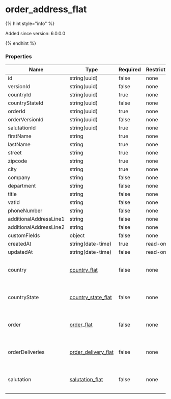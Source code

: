 
# order_address_flat

{% hint style="info" %}

Added since version: 6.0.0.0

{% endhint %}

### Properties

|Name|Type|Required|Restrictions|Description|
|---|---|---|---|---|
|id|string(uuid)|false|none|none|
|versionId|string(uuid)|false|none|none|
|countryId|string(uuid)|true|none|none|
|countryStateId|string(uuid)|false|none|none|
|orderId|string(uuid)|true|none|none|
|orderVersionId|string(uuid)|false|none|none|
|salutationId|string(uuid)|true|none|none|
|firstName|string|true|none|none|
|lastName|string|true|none|none|
|street|string|true|none|none|
|zipcode|string|true|none|none|
|city|string|true|none|none|
|company|string|false|none|none|
|department|string|false|none|none|
|title|string|false|none|none|
|vatId|string|false|none|none|
|phoneNumber|string|false|none|none|
|additionalAddressLine1|string|false|none|none|
|additionalAddressLine2|string|false|none|none|
|customFields|object|false|none|none|
|createdAt|string(date-time)|true|read-only|none|
|updatedAt|string(date-time)|false|read-only|none|
|country|[country_flat](/schema/country_flat)|false|none|Added since version: 6.0.0.0|
|countryState|[country_state_flat](/schema/country_state_flat)|false|none|Added since version: 6.0.0.0|
|order|[order_flat](/schema/order_flat)|false|none|Added since version: 6.0.0.0|
|orderDeliveries|[order_delivery_flat](/schema/order_delivery_flat)|false|none|Added since version: 6.0.0.0|
|salutation|[salutation_flat](/schema/salutation_flat)|false|none|Added since version: 6.0.0.0|
